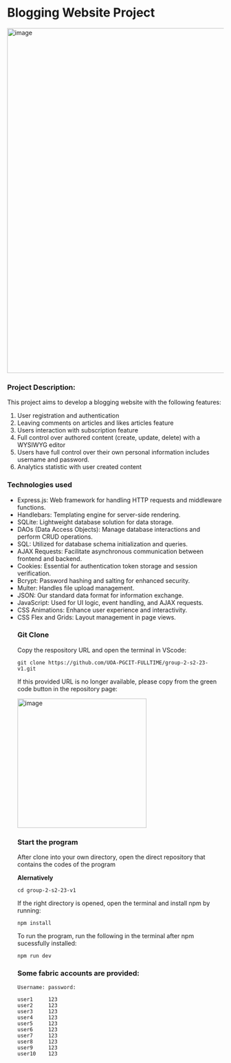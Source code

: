 <h1>Blogging Website Project</h1>


<img width="800" alt="image" src="https://github.com/UOA-PGCIT-FULLTIME/group-2-s2-23-v1/assets/130806678/0ee70232-e7a5-4296-a3f3-f2f32320eca3">


<h3>Project Description:</h3>

This project aims to develop a blogging website with the following features:

1. User registration and authentication
2. Leaving comments on articles and likes articles feature
3. Users interaction with subscription feature
4. Full control over authored content (create, update, delete) with a WYSIWYG editor
5. Users have full control over their own personal information includes username and password.
6. Analytics statistic with user created content

<h3>Technologies used</h3>
<ul>
    <li>Express.js: Web framework for handling HTTP requests and middleware functions.</li>
    <li>Handlebars: Templating engine for server-side rendering.</li>
    <li>SQLite: Lightweight database solution for data storage.</li>
    <li>DAOs (Data Access Objects): Manage database interactions and perform CRUD operations.</li>
    <li>SQL: Utilized for database schema initialization and queries.</li>
    <li>AJAX Requests: Facilitate asynchronous communication between frontend and backend.</li>
    <li>Cookies: Essential for authentication token storage and session verification.</li>
    <li>Bcrypt: Password hashing and salting for enhanced security.</li>
    <li>Multer: Handles file upload management.</li>
    <li>JSON: Our standard data format for information exchange.</li>
    <li>JavaScript: Used for UI logic, event handling, and AJAX requests.</li>
    <li>CSS Animations: Enhance user experience and interactivity.</li>
    <li>CSS Flex and Grids: Layout management in page views.</li
</ul>


<h3>Git Clone</h3>

Copy the respository URL and open the terminal in VScode:

    git clone https://github.com/UOA-PGCIT-FULLTIME/group-2-s2-23-v1.git

If this provided URL is no longer available, please copy from the green code button in the repository page:

<img width="300" alt="image" src="https://github.com/UOA-PGCIT-FULLTIME/group-2-s2-23-v1/assets/130806678/faa97b24-696c-44ac-9d88-64dd32b835d3">

<h3>Start the program</h3>

After clone into your own directory, open the direct repository that contains the codes of the program

**Alernatively**

    cd group-2-s2-23-v1

If the right directory is opened, open the terminal and install npm by running:

    npm install

To run the program, run the following in the terminal after npm sucessfully installed:

    npm run dev

<h3>Some fabric accounts are provided:</h3>

    Username: password:
    
    user1     123
    user2     123
    user3     123
    user4     123
    user5     123
    user6     123
    user7     123
    user8     123
    user9     123
    user10    123




    

